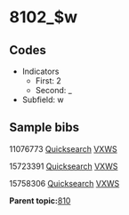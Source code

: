 # 8102\_$w

## Codes

-   Indicators
    -   First: 2
    -   Second: \_
-   Subfield: w

## Sample bibs

11076773 [Quicksearch](https://search.library.yale.edu/catalog/11076773) [VXWS](http://prodorbis.library.yale.edu:7014/vxws/GetHoldingsService?bibId=11076773)

15723391 [Quicksearch](https://search.library.yale.edu/catalog/15723391) [VXWS](http://prodorbis.library.yale.edu:7014/vxws/GetHoldingsService?bibId=15723391)

15758306 [Quicksearch](https://search.library.yale.edu/catalog/15758306) [VXWS](http://prodorbis.library.yale.edu:7014/vxws/GetHoldingsService?bibId=15758306)

**Parent topic:**[810](../../tags/810/810.md)

